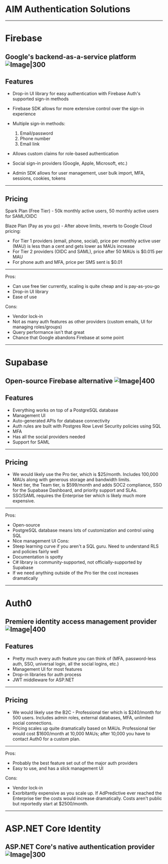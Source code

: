 # AIM Authentication Solutions
---
# Firebase
Google's backend-as-a-service platform
![Image|300](https://miro.medium.com/v2/resize:fit:300/1*R4c8lHBHuH5qyqOtZb3h-w.png)
---
## Features
- Drop-in UI library for easy authentication with Firebase Auth's supported sign-in methods

- Firebase SDK allows for more extensive control over the sign-in experience

- Multiple sign-in methods:
	1. Email/password
	2. Phone number
	3. Email link

- Allows custom claims for role-based authentication

- Social sign-in providers (Google, Apple, Microsoft, etc.)

- Admin SDK allows for user management, user bulk import, MFA, sessions, cookies, tokens
---
## Pricing
Spark Plan (Free Tier) - 50k monthly active users, 50 monthly active users for SAML/OIDC

Blaze Plan (Pay as you go) - After above limits, reverts to Google Cloud pricing:
- For Tier 1 providers (email, phone, social), price per monthly active user (MAU) is less than a cent and gets lower as MAUs increase
- For Tier 2 providers (OIDC and SAML), price after 50 MAUs is $0.015 per MAU
- For phone auth and MFA, price per SMS sent is $0.01
---
Pros: 
- Can use free tier currently, scaling is quite cheap and is pay-as-you-go
- Drop-in UI library
- Ease of use

Cons:
- Vendor lock-in
- Not as many auth features as other providers (custom emails, UI for managing roles/groups)
- Query performance isn't that great
- Chance that Google abandons Firebase at some point
---
# Supabase
Open-source Firebase alternative
![Image|400](https://d2eip9sf3oo6c2.cloudfront.net/tags/images/000/001/299/square_480/supabase-logo-icon_1.png)
---
## Features
- Everything works on top of a PostgreSQL database
- Management UI
- Auto-generated APIs for database connectivity
- Auth rules are built with Postgres Row Level Security policies using SQL
- MFA
- Has all the social providers needed
- Support for SAML
---
## Pricing
- We would likely use the Pro tier, which is $25/month. Includes 100,000 MAUs along with generous storage and bandwidth limits.
- Next tier, the Team tier, is $599/month and adds SOC2 compliance, SSO for the Supabase Dashboard, and priority support and SLAs.
- SSO/SAML requires the Enterprise tier which is likely much more expensive.
---
Pros:
- Open-source
- PostgreSQL database means lots of customization and control using SQL
- Nice management UI
Cons: 
- Steep learning curve if you aren't a SQL guru. Need to understand RLS and policies fairly well
- Documentation is spotty
- C# library is community-supported, not officially-supported by Supabase
- If we need anything outside of the Pro tier the cost increases dramatically
---
# Auth0
Premiere identity access management provider
![Image|400](https://miro.medium.com/v2/resize:fit:2400/1*kofg5S-_kcyij3HL-uCnZA.png)
---
## Features
- Pretty much every auth feature you can think of (MFA, password-less auth, SSO, universal login, all the social logins, etc.)
- Management UI for most features
- Drop-in libraries for auth process
- JWT middleware for ASP.NET
---
## Pricing
- We would likely use the B2C - Professional tier which is $240/month for 500 users. Includes admin roles, external databases, MFA, unlimited social connections.
- Pricing scales up quite dramatically based on MAUs. Professional tier would cost $1600/month at 10,000 MAUs; after 10,000 you have to contact Auth0 for a custom plan.
---
Pros:
- Probably the best feature set out of the major auth providers
- Easy to use, and has a slick management UI

Cons:
- Vendor lock-in
- Exorbitantly expensive as you scale up. If AdPredictive ever reached the Enterprise tier the costs would increase dramatically. Costs aren't public but reportedly start at $2500/month.
---
# ASP.NET Core Identity
ASP.NET Core's native authentication provider
![Image|300](https://upload.wikimedia.org/wikipedia/commons/thumb/e/ee/.NET_Core_Logo.svg/2048px-.NET_Core_Logo.svg.png)
---
